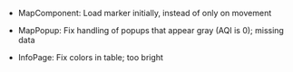 - MapComponent:
  Load marker initially, instead of only on movement

- MapPopup:
  Fix handling of popups that appear gray (AQI is 0); missing data

- InfoPage:
  Fix colors in table; too bright

